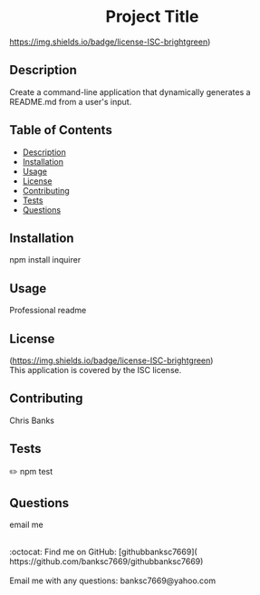 
<h1 align="center">Project Title </h1>

https://img.shields.io/badge/license-ISC-brightgreen)<br />

## Description
Create a command-line application that dynamically generates a README.md from a user's input.

## Table of Contents
- [Description](#description)
- [Installation](#installation)
- [Usage](#usage)
- [License](#license)
- [Contributing](#contributing)
- [Tests](#tests)
- [Questions](#questions)

## Installation
npm install inquirer

## Usage
Professional readme

## License
(https://img.shields.io/badge/license-ISC-brightgreen)
<br />
This application is covered by the ISC license. 

## Contributing
Chris Banks

## Tests
✏️ npm test

## Questions
email me<br />

<br />
:octocat: Find me on GitHub: [githubbanksc7669]( https://github.com/banksc7669/githubbanksc7669)<br />
<br />
Email me with any questions: banksc7669@yahoo.com<br /><br />
